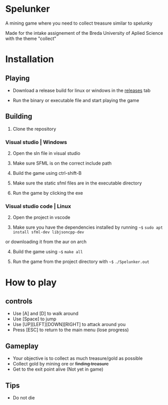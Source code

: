 # Spelunker
A mining game where you need to collect treasure similar to spelunky

Made for the intake assignement of the Breda University of Aplied Science
with the theme "collect"

# Installation

## Playing

- Download a release build for linux or windows in the [releases](https://github.com/Twenmod/Portfoliogame/releases) tab

- Run the binary or executable file and start playing the game

## Building

1. Clone the repository

### Visual studio | Windows
2. Open the sln file in visual studio

3. Make sure SFML is on the correct include path

4. Build the game using ctrl-shift-B

5. Make sure the static sfml files are in the executable directory

6. Run the game by clicking the exe

### Visual studio code | Linux
2. Open the project in vscode

3. Make sure you have the dependencies installed by running
`~$` `sudo apt install sfml-dev libjsoncpp-dev`

or downloading it from the aur on arch

4. Build the game using `~$` `make all`

5. Run the game from the project directory with `~$` `./Spelunker.out`


# How to play

## controls
- Use [A] and [D] to walk around
- Use [Space] to jump
- Use [UP][LEFT][DOWN][RIGHT] to attack around you
- Press [ESC] to return to the main menu (lose progress)

## Gameplay
- Your objective is to collect as much treasure/gold as possible
- Collect gold by mining ore or ~~finding treasure~~
- Get to the exit point alive (Not yet in game)

## Tips
- Do not die
